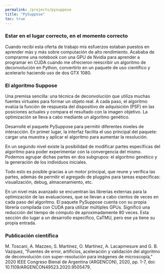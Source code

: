 ```yaml
---
permalink: /projects/pysuppose
title: "PySuppose"
toc: true
---
```


### Estar en el lugar correcto, en el momento correcto

Cuando recibí esta oferta de trabajo mis esfuerzos estaban puestos en aprender 
más y más sobre computación  de alto rendimiento. Acababa de comprarme una 
notebook con una GPU de Nvidia para aprender a programar en CUDA cuando me 
ofrecieron reescribir un algoritmo de deconvolución en Python, convertirlo en 
un paquete de uso científico y acelerarlo haciendo uso de dos GTX 1080.

### El algoritmo Suppose

Una premisa sencilla: una técnica de deconvolución que utiliza muchas fuentes
virtuales para formar un objeto real. A cada paso, el algoritmo evalúa la 
función de respuesta del dispositivo de adquisición (PSF) en las posiciones
actuales y compara el resultado con la imagen objetivo. La optimización se lleva
a cabo mediante un algoritmo genético.

Desarrollé el paquete PySuppose para permitir diferentes niveles de interacción.
En primer lugar, la interfaz facilita el uso principal del paquete: cargar una
muestra y aplicar el algoritmo para aumentar la resolución. 

En un segundo nivel existe la posibilidad de modificar partes específicas del 
algoritmo para poder experimentar con la convergencia del mismo. Podemos agrupar
dichas partes en dos subgrupos: el algoritmo genético y la generación de los
individuos iniciales.

Todo esto es posible gracias a un motor principal, que reune y verifica las
partes, además de permitir el agregado de pluggins para tareas específicas: 
visualización, debug, almacenamiento, etc.

En un nivel más avanzado se encuentran las librerías externas para la 
optimización de las evaluaciones, que se llevan a cabo cientos de veces en cada 
paso del algoritmo. El paquete PySuppose cuenta con su propia librería compilada
con CUDA para utilizar múltiples GPUs. Significó una reducción del tiempo de
cómputo de aproximadamente 80 veces. Esta sección dio lugar a un desarrollo
específico, CaTMU, pero ese ya tiene su propia entrada.

### Publicación científica
M. Toscani, A. Mazzeo, S. Martínez, O. Martínez, A. Lacapmesure and G. B. Vazquez, "Fuentes de error, artificios, aceleración y validación del algoritmo de deconvolución con super-resolución para imágenes de microscopía," 2020 IEEE Congreso Bienal de Argentina (ARGENCON), 2020, pp. 1-7, doi: 10.1109/ARGENCON49523.2020.9505479.

